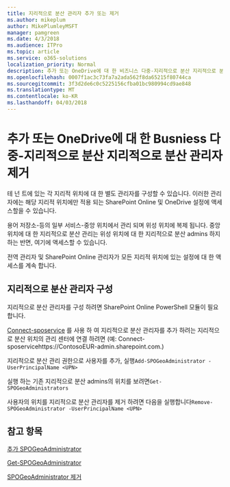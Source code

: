 ```yaml
---
title: 지리적으로 분산 관리자 추가 또는 제거
ms.author: mikeplum
author: MikePlumleyMSFT
manager: pamgreen
ms.date: 4/3/2018
ms.audience: ITPro
ms.topic: article
ms.service: o365-solutions
localization_priority: Normal
description: 추가 또는 OneDrive에 대 한 비즈니스 다중-지리적으로 분산 지리적으로 분산 관리자를 제거 하는 방법에 알아봅니다.
ms.openlocfilehash: 0007f1ac3c73fa7a2ada562f8da65215f80744ca
ms.sourcegitcommit: 3f3d2de6c0c5225156cfba01bc980994cd9ae848
ms.translationtype: MT
ms.contentlocale: ko-KR
ms.lasthandoff: 04/03/2018
---
```

# <a name="add-or-remove-a-geo-administrator-in-onedrive-for-busniess-multi-geo"></a>추가 또는 OneDrive에 대 한 Busniess 다중-지리적으로 분산 지리적으로 분산 관리자 제거

테 넌 트에 있는 각 지리적 위치에 대 한 별도 관리자를 구성할 수 있습니다. 이러한 관리자에는 해당 지리적 위치에만 적용 되는 SharePoint Online 및 OneDrive 설정에 액세스할을 수 있습니다.

용어 저장소-등의 일부 서비스-중앙 위치에서 관리 되며 위성 위치에 복제 됩니다. 중앙 위치에 대 한 지리적으로 분산 관리는 위성 위치에 대 한 지리적으로 분산 admins 하지 하는 반면, 여기에 액세스할 수 있습니다.

전역 관리자 및 SharePoint Online 관리자가 모든 지리적 위치에 있는 설정에 대 한 액세스를 계속 합니다.

## <a name="configuring-geo-administrators"></a>지리적으로 분산 관리자 구성

지리적으로 분산 관리자를 구성 하려면 SharePoint Online PowerShell 모듈이 필요 합니다.

[Connect-sposervice](https://docs.microsoft.com/powershell/module/sharepoint-online/Connect-SPOService) 를 사용 하 여 지리적으로 분산 관리자를 추가 하려는 지리적으로 분산 위치의 관리 센터에 연결 하려면 (예: Connect-sposervicehttps://ContosoEUR-admin.sharepoint.com.)

지리적으로 분산 관리 권한으로 사용자를 추가, 실행`Add-SPOGeoAdministrator -UserPrincipalName <UPN>`

실행 하는 기존 지리적으로 분산 admins의 위치를 보려면`Get-SPOGeoAdministrators`

사용자의 위치를 지리적으로 분산 관리자를 제거 하려면 다음을 실행합니다`Remove-SPOGeoAdministrator -UserPrincipalName <UPN>`

## <a name="see-also"></a>참고 항목

[추가 SPOGeoAdministrator](https://docs.microsoft.com/powershell/module/sharepoint-online/add-spogeoadministrator)

[Get-SPOGeoAdministrator](https://docs.microsoft.com/powershell/module/sharepoint-online/get-spogeoadministrator)

[SPOGeoAdministrator 제거](https://docs.microsoft.com/powershell/module/sharepoint-online/remove-spogeoadministrator)